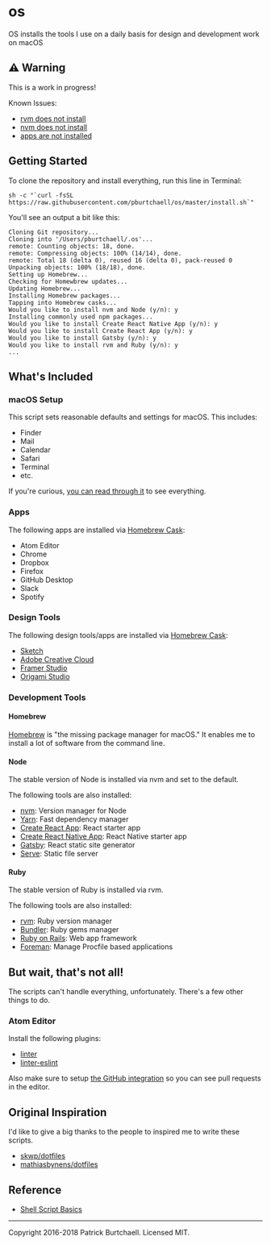 # os

OS installs the tools I use on a daily basis for design and development work on macOS

## :warning: Warning

This is a work in progress!

Known Issues:

- [rvm does not install](https://github.com/pburtchaell/os/issues/3)
- [nvm does not install](https://github.com/pburtchaell/os/issues/2)
- [apps are not installed](https://github.com/pburtchaell/os/issues/4)

## Getting Started

To clone the repository and install everything, run this line in Terminal:

```
sh -c "`curl -fsSL https://raw.githubusercontent.com/pburtchaell/os/master/install.sh`"
```

You'll see an output a bit like this:

```
Cloning Git repository...
Cloning into '/Users/pburtchaell/.os'...
remote: Counting objects: 18, done.
remote: Compressing objects: 100% (14/14), done.
remote: Total 18 (delta 0), reused 16 (delta 0), pack-reused 0
Unpacking objects: 100% (18/18), done.
Setting up Homebrew...
Checking for Homewbrew updates...
Updating Homebrew...
Installing Homebrew packages...
Tapping into Homebrew casks...
Would you like to install nvm and Node (y/n): y
Installing commonly used npm packages...
Would you like to install Create React Native App (y/n): y
Would you like to install Create React App (y/n): y
Would you like to install Gatsby (y/n): y
Would you like to install rvm and Ruby (y/n): y
...
```

## What's Included

### macOS Setup

This script sets reasonable defaults and settings for macOS. This includes:

- Finder
- Mail
- Calendar
- Safari
- Terminal
- etc.

If you're curious, [you can read through it](/macos/setup.sh) to see everything.

### Apps

The following apps are installed via [Homebrew Cask](https://caskroom.github.io/):

- Atom Editor
- Chrome
- Dropbox
- Firefox
- GitHub Desktop
- Slack
- Spotify

### Design Tools

The following design tools/apps are installed via [Homebrew Cask](https://caskroom.github.io/):

- [Sketch](https://www.sketchapp.com/)
- [Adobe Creative Cloud](https://www.adobe.com/)
- [Framer Studio](https://framer.com/)
- [Origami Studio](https://origami.design/)

### Development Tools

#### Homebrew

[Homebrew](https://brew.sh/) is "the missing package manager for macOS." It enables me to install a lot of software from the command line.

#### Node

The stable version of Node is installed via nvm and set to the default.

The following tools are also installed:

- [nvm](https://github.com/creationix/nvm): Version manager for Node
- [Yarn](https://yarnpkg.com/en/): Fast dependency manager
- [Create React App](https://github.com/facebookincubator/create-react-app): React starter app
- [Create React Native App](https://github.com/react-community/create-react-native-app): React Native starter app
- [Gatsby](https://www.gatsbyjs.org/): React static site generator
- [Serve](https://github.com/zeit/serve): Static file server

#### Ruby

The stable version of Ruby is installed via rvm.

The following tools are also installed:

- [rvm](https://github.com/rvm/rvm): Ruby version manager
- [Bundler](https://bundler.io/): Ruby gems manager
- [Ruby on Rails](https://github.com/rails/rails): Web app framework
- [Foreman](https://github.com/ddollar/foreman): Manage Procfile based applications

## But wait, that's not all!

The scripts can't handle everything, unfortunately. There's a few other things to do.

### Atom Editor

Install the following plugins:

- [linter]( https://atom.io/packages/linter)
- [linter-eslint](https://atom.io/packages/linter-eslint)

Also make sure to setup [the GitHub integration](https://github.atom.io/) so you can see pull requests in the editor.

## Original Inspiration

I'd like to give a big thanks to the people to inspired me to write these scripts.

- [skwp/dotfiles](https://github.com/skwp/dotfiles)
- [mathiasbynens/dotfiles](https://github.com/mathiasbynens/dotfiles)

## Reference

- [Shell Script Basics](https://developer.apple.com/library/content/documentation/OpenSource/Conceptual/ShellScripting/shell_scripts/shell_scripts.html)

---
Copyright 2016-2018 Patrick Burtchaell. Licensed MIT.
